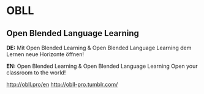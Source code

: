 # OBLL
## Open Blended Language Learning

**DE:** Mit Open Blended Learning & Open Blended Language Learning
dem Lernen neue Horizonte öffnen!

**EN:** Open Blended Learning & Open Blended Language Learning
Open your classroom to the world!

http://obll.pro/en
http://obll-pro.tumblr.com/
